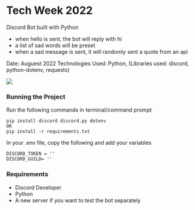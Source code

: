 # Tech Week 2022
Discord Bot built with Python
- when hello is sent, the bot will reply with hi
- a list of sad words will be preset
- when a sad message is sent, it will randomly sent a quote from an api

Date: Auguest 2022
Technologies Used: Python, (Libraries used: discord, python-dotenv, requests)

![](./images/Demo.jpg)

### Running the Project
Run the following commands in terminal/command prompt
```
pip install discord discord.py dotenv
OR
pip install -r requirements.txt
```
In your .env file, copy the following and add your variables
```
DISCORD_TOKEN = ''
DISCORD_GUILD= ''
```
### Requirements
- Discord Developer 
- Python 
- A new server if you want to test the bot separately 

